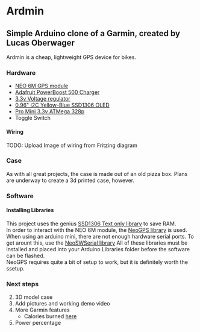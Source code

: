 # Ardmin
## Simple Arduino clone of a Garmin, created by Lucas Oberwager

Ardmin is a cheap, lightweight GPS device for bikes.  

### Hardware
* [NEO 6M GPS module](https://www.aliexpress.com/item/32833328722.html?spm=a2g0o.productlist.0.0.2156112brY3Cf2&algo_pvid=583b0c28-8f0a-4b80-8d64-28abf9a8e9f3&algo_expid=583b0c28-8f0a-4b80-8d64-28abf9a8e9f3-20&btsid=0ab6fb8315891706405772271e26d4&ws_ab_test=searchweb0_0,searchweb201602_,searchweb201603_)
* [Adafruit PowerBoost 500 Charger](https://www.adafruit.com/product/1944)
* [3.3v Voltage regulator](https://www.aliexpress.com/item/32732025305.html?spm=a2g0s.9042311.0.0.27424c4d2JLv11)
* [0.96" I2C Yellow-Blue SSD1306 OLED](https://www.aliexpress.com/item/32828425736.html?spm=a2g0s.9042311.0.0.27424c4d2JLv11)
* [Pro Mini 3.3v ATMega 328p](https://www.aliexpress.com/item/32821902128.html?spm=a2g0s.9042311.0.0.30594c4df8xZIr)
* Toggle Switch
#### Wiring
TODO: Upload Image of wiring from Fritzing diagram
### Case
As with all great projects, the case is made out of an old pizza box. Plans are underway to create a 3d printed case, however.
### Software
#### Installing Libraries
This project uses the genius [SSD1306 Text only library](https://github.com/greiman/SSD1306Ascii) to save RAM.  
In order to interact with the NEO 6M module, the [NeoGPS library](https://github.com/SlashDevin/NeoGPS) is used.  
When using an arduino mini, there are not enough hardware serial ports. To get arount this, use the [NeoSWSerial library](https://github.com/SlashDevin/NeoSWSerial)
All of these libraries must be installed and placed into your Arduino Libraries folder before the software can be flashed.  
NeoGPS requires quite a bit of setup to work, but it is definitely worth the ssetup.  
### Next steps
2. 3D model case
3. Add pictures and working demo video
5. More Garmin features
    * Calories burned [here](https://keisan.casio.com/exec/system/1350958587)
8. Power percentage

